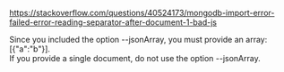 https://stackoverflow.com/questions/40524173/mongodb-import-error-failed-error-reading-separator-after-document-1-bad-js   


Since you included the option --jsonArray, you must provide an array: [{"a":"b"}].   
If you provide a single document, do not use the option --jsonArray.   